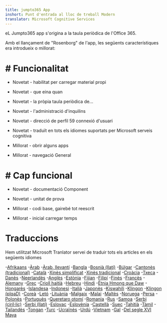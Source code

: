 ```yaml
---
title: jumpto365 App
inshort: Punt d'entrada al lloc de treball Modern
translator: Microsoft Cognitive Services
---
```



eL Jumpto365 app s'origina a la taula periòdica de l'Office 365. 

Amb el llançament de "Rosenborg" de l'app, les següents característiques era introdueix o millorat:

# # Funcionalitat

* Novetat - habilitat per carregar material propi

* Novetat - que eina quan

* Novetat - la pròpia taula periòdica de...

* Novetat - l'administració d'inquilins

* Novetat - direcció de perfil 59 connexió d'usuari

* Novetat - traduït en tots els idiomes suportats per Microsoft serveis cognitiva

* Millorat - obrir alguns apps

* Millorat - navegació General

# # Cap funcional

* Novetat - documentació Component

* Novetat - unitat de prova

* Millorat - codi base, gairebé tot reescrit

* Millorat - inicial carregar temps


# Traduccions
Hem utilitzat Microsoft Tranlator servei de traduir tots els articles en els següents idiomes

-[Afrikaans](https://preview.app.jumpto365.com/tool/jumpto365/language/af)
-[Àrab](https://preview.app.jumpto365.com/tool/jumpto365/language/ar)
-[Àrab, llevantí](https://preview.app.jumpto365.com/tool/jumpto365/language/apc)
-[Bangla](https://preview.app.jumpto365.com/tool/jumpto365/language/bn)
-[Bosnià (llatí)](https://preview.app.jumpto365.com/tool/jumpto365/language/bs)
-[Búlgar](https://preview.app.jumpto365.com/tool/jumpto365/language/bg)
-[Cantonès (tradicional)](https://preview.app.jumpto365.com/tool/jumpto365/language/yue)
-[Català](https://preview.app.jumpto365.com/tool/jumpto365/language/ca)
-[Xinès simplificat](https://preview.app.jumpto365.com/tool/jumpto365/language/zh-Hans)
-[Xinès tradicional](https://preview.app.jumpto365.com/tool/jumpto365/language/zh-Hant)
-[Croàcia](https://preview.app.jumpto365.com/tool/jumpto365/language/hr)
-[Txeca](https://preview.app.jumpto365.com/tool/jumpto365/language/cs)
-[Danès](https://preview.app.jumpto365.com/tool/jumpto365/language/da)
-[Neerlandès](https://preview.app.jumpto365.com/tool/jumpto365/language/nl)
-[Anglès](https://preview.app.jumpto365.com/tool/jumpto365/language/en)
-[Estònia](https://preview.app.jumpto365.com/tool/jumpto365/language/et)
-[Fijian](https://preview.app.jumpto365.com/tool/jumpto365/language/fj)
-[Filipí](https://preview.app.jumpto365.com/tool/jumpto365/language/fil)
-[Finès](https://preview.app.jumpto365.com/tool/jumpto365/language/fi)
-[Francès](https://preview.app.jumpto365.com/tool/jumpto365/language/fr)
-[Alemany](https://preview.app.jumpto365.com/tool/jumpto365/language/de)
-[Grec](https://preview.app.jumpto365.com/tool/jumpto365/language/el)
-[Crioll haitià](https://preview.app.jumpto365.com/tool/jumpto365/language/ht)
-[Hebreu](https://preview.app.jumpto365.com/tool/jumpto365/language/he)
-[Hindi](https://preview.app.jumpto365.com/tool/jumpto365/language/hi)
-[Ètnia Hmong que Daw](https://preview.app.jumpto365.com/tool/jumpto365/language/mww)
-[Hongarès](https://preview.app.jumpto365.com/tool/jumpto365/language/hu)
-[Islandesa](https://preview.app.jumpto365.com/tool/jumpto365/language/is)
-[Indonesi](https://preview.app.jumpto365.com/tool/jumpto365/language/id)
-[Italià](https://preview.app.jumpto365.com/tool/jumpto365/language/it)
-[Japonès](https://preview.app.jumpto365.com/tool/jumpto365/language/ja)
-[Kiswahili](https://preview.app.jumpto365.com/tool/jumpto365/language/sw)
-[Klingon](https://preview.app.jumpto365.com/tool/jumpto365/language/tlh)
-[Klingon (plqaD)](https://preview.app.jumpto365.com/tool/jumpto365/language/tlh-Qaak)
-[Coreà](https://preview.app.jumpto365.com/tool/jumpto365/language/ko)
-[Letó](https://preview.app.jumpto365.com/tool/jumpto365/language/lv)
-[Lituània](https://preview.app.jumpto365.com/tool/jumpto365/language/lt)
-[Malgaix](https://preview.app.jumpto365.com/tool/jumpto365/language/mg)
-[Malai](https://preview.app.jumpto365.com/tool/jumpto365/language/ms)
-[Maltès](https://preview.app.jumpto365.com/tool/jumpto365/language/mt)
-[Noruega](https://preview.app.jumpto365.com/tool/jumpto365/language/nb)
-[Persa](https://preview.app.jumpto365.com/tool/jumpto365/language/fa)
-[Polonès](https://preview.app.jumpto365.com/tool/jumpto365/language/pl)
-[Portuguès](https://preview.app.jumpto365.com/tool/jumpto365/language/pt)
-[Queretaro otomí](https://preview.app.jumpto365.com/tool/jumpto365/language/otq)
-[Romania](https://preview.app.jumpto365.com/tool/jumpto365/language/ro)
-[Rus](https://preview.app.jumpto365.com/tool/jumpto365/language/ru)
-[Samoa](https://preview.app.jumpto365.com/tool/jumpto365/language/sm)
-[Serbi (ciríl·lic)](https://preview.app.jumpto365.com/tool/jumpto365/language/sr-Cyrl)
-[Serbi (llatí)](https://preview.app.jumpto365.com/tool/jumpto365/language/sr-Latn)
-[Eslovac](https://preview.app.jumpto365.com/tool/jumpto365/language/sk)
-[Eslovènia](https://preview.app.jumpto365.com/tool/jumpto365/language/sl)
-[Castellà](https://preview.app.jumpto365.com/tool/jumpto365/language/es)
-[Suec](https://preview.app.jumpto365.com/tool/jumpto365/language/sv)
-[Tahitià](https://preview.app.jumpto365.com/tool/jumpto365/language/ty)
-[Tàmil](https://preview.app.jumpto365.com/tool/jumpto365/language/ta)
-[Tailandès](https://preview.app.jumpto365.com/tool/jumpto365/language/th)
-[Tongan](https://preview.app.jumpto365.com/tool/jumpto365/language/to)
-[Turc](https://preview.app.jumpto365.com/tool/jumpto365/language/tr)
-[Ucraïnès](https://preview.app.jumpto365.com/tool/jumpto365/language/uk)
-[Urdú](https://preview.app.jumpto365.com/tool/jumpto365/language/ur)
-[Vietnam](https://preview.app.jumpto365.com/tool/jumpto365/language/vi)
-[Gal](https://preview.app.jumpto365.com/tool/jumpto365/language/cy)
-[Del segle XVI Maya](https://preview.app.jumpto365.com/tool/jumpto365/language/yua)

